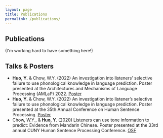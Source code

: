 ```yaml
---
layout: page
title: Publications
permalink: /publications/
---
```


## Publications

(I'm working hard to have something here!)

## Talks & Posters

- **Huo, Y.** & Chow, W.Y. (2022) An investigation into listeners’ selective failure to use phonological knowledge in language prediction. Poster presented at the Architectures and Mechanisms of Language Processing (AMLaP) 2022. <a href="https://virtual.oxfordabstracts.com/#/event/3067/submission/153" target="_blank">Poster</a>
- **Huo, Y.** & Chow, W.Y. (2022) An investigation into listener’s selective failure to use phonological knowledge in language prediction. Poster presented at the 35th Annual Conference on Human Sentence Processing. <a href="https://virtual.oxfordabstracts.com/#/event/public/2562/submission/120" target="_blank">Poster</a>
- Chow, W.Y., & **Huo, Y.** (2020) Listeners can use tone information to predict: Evidence from Mandarin Chinese. Poster presented at the 33rd annual CUNY Human Sentence Processing Conference. <a href="https://osf.io/6ckb5/" target="_blank">OSF</a>